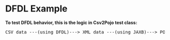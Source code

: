# DFDL Example

<b>To test DFDL behavior, this is the logic in Csv2Pojo test class:</b>
<pre>
CSV data ---(using DFDL)---> XML data ---(using JAXB)---> POJO
</pre>
